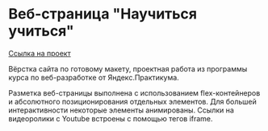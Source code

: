 ﻿Веб-страница "Научиться учиться"  
====================================================================================================================================================
[Ссылка на проект](https://evgeniiazu8ova.github.io/how-to-learn/)  
  
Вёрстка сайта по готовому макету, проектная работа из программы курса по веб-разработке от Яндекс.Практикума.  
  
Разметка веб-страницы выполнена с использованием flex-контейнеров и абсолютного позиционирования отдельных элементов. Для большей интерактивности некоторые элементы анимированы. Ссылки на видеоролики с Youtube встроены с помощью тегов iframe. 

